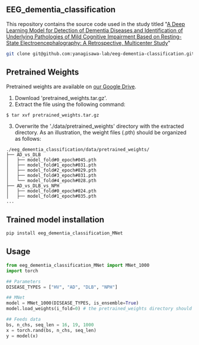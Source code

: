 ## EEG_dementia_classification
This repository contains the source code used in the study titled "[A Deep Learning Model for Detection of Dementia Diseases and Identification of Underlying Pathologies of Mild Cognitive Impairment Based on Resting-State Electroencephalography: A Retrospective, Multicenter Study](https://papers.ssrn.com/sol3/papers.cfm?abstract_id=4304749)"

``` bash
git clone git@github.com:yanagisawa-lab/eeg-dementia-classification.git
```

## Pretrained Weights
Pretrained weights are available on [our Google Drive](https://drive.google.com/file/d/1QZYlEtcd4Szf5K55cNrSxalHcW6UjkaF/view?usp=sharing).
1. Download 'pretrained_weights.tar.gz'.
2. Extract the file using the following command:
``` bash
$ tar xvf pretrained_weights.tar.gz
```
3. Overwrite the './data/pretrained_weights' directory with the extracted directory. As an illustration, the weight files (.pth) should be organized as follows:
```
./eeg_dementia_classification/data/pretrained_weights/
├── AD_vs_DLB
│   ├── model_fold#0_epoch#045.pth
│   ├── model_fold#1_epoch#031.pth
│   ├── model_fold#2_epoch#029.pth
│   ├── model_fold#3_epoch#031.pth
│   └── model_fold#4_epoch#028.pth
├── AD_vs_DLB_vs_NPH
│   ├── model_fold#0_epoch#024.pth
│   ├── model_fold#1_epoch#035.pth
...
```

## Trained model installation
``` bash
pip install eeg_dementia_classification_MNet
```

## Usage
``` python
from eeg_dementia_classification_MNet import MNet_1000
import torch

## Parameters
DISEASE_TYPES = ["HV", "AD", "DLB", "NPH"]

## MNet
model = MNet_1000(DISEASE_TYPES, is_ensemble=True)
model.load_weights(i_fold=0) # the pretrained_weights directory should be located at the current working directory

## Feeds data
bs, n_chs, seq_len = 16, 19, 1000
x = torch.rand(bs, n_chs, seq_len)
y = model(x)
```
